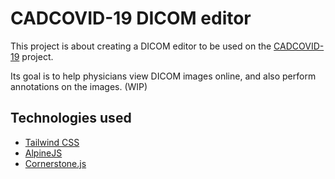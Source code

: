 # CADCOVID-19 DICOM editor

This project is about creating a DICOM editor to be used on the [CADCOVID-19](https://cadcovid19.surge.sh/) project.

Its goal is to help physicians view DICOM images online, and also perform annotations on the images. (WIP)

## Technologies used

- [Tailwind CSS](https://tailwindcss.com/)
- [AlpineJS](https://github.com/alpinejs/alpine)
- [Cornerstone.js](https://cornerstonejs.org/)
